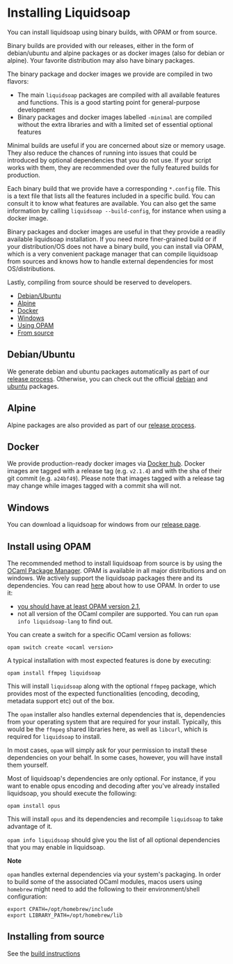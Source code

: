 # Installing Liquidsoap

You can install liquidsoap using binary builds, with OPAM or from source.

Binary builds are provided with our releases, either in the form of debian/ubuntu and alpine
packages or as docker images (also for debian or alpine). Your favorite distribution may also have
binary packages.

The binary package and docker images we provide are compiled in two flavors:

- The main `liquidsoap` packages are compiled with all available features and functions. This is a good starting point for general-purpose development
- Binary packages and docker images labelled `-minimal` are compiled without the extra libraries and with a limited set of essential optional features

Minimal builds are useful if you are concerned about size or memory usage. They also reduce the chances of running into issues that could be introduced
by optional dependencies that you do not use. If your script works with them, they are recommended over the fully featured builds for production.

Each binary build that we provide have a corresponding `*.config` file. This is a text file that lists all the features included in a specific
build. You can consult it to know what features are available. You can also get the same information by calling `liquidsoap --build-config`, for instance
when using a docker image.

Binary packages and docker images are useful in that they provide a readily available liquidsoap installation. If you
need more finer-grained build or if your distribution/OS does not have a binary build, you can
install via OPAM, which is a very convenient package manager that can compile liquidsoap from sources
and knows how to handle external dependencies for most OS/distributions.

Lastly, compiling from source should be reserved to developers.

- [Debian/Ubuntu](#debianubuntu)
- [Alpine](#alpine)
- [Docker](#docker)
- [Windows](#windows)
- [Using OPAM](#install-using-opam)
- [From source](#installing-from-source)

## Debian/Ubuntu

We generate debian and ubuntu packages automatically as part of our [release process](https://github.com/savonet/liquidsoap/releases). Otherwise, you
can check out the official [debian](https://packages.debian.org/liquidsoap) and [ubuntu](https://packages.ubuntu.com/liquidsoap) packages.

## Alpine

Alpine packages are also provided as part of our [release process](https://github.com/savonet/liquidsoap/releases).

## Docker

We provide production-ready docker images via [Docker hub](https://hub.docker.com/r/savonet/liquidsoap).
Docker images are tagged with a release tag (e.g. `v2.1.4`) and with the sha of their git commit (e.g. `a24bf49`). Please note
that images tagged with a release tag may change while images tagged with a commit sha will not.

## Windows

You can download a liquidsoap for windows from our [release page](https://github.com/savonet/liquidsoap/releases).

## Install using OPAM

The recommended method to install liquidsoap from source is by using the [OCaml Package
Manager](http://opam.ocaml.org/). OPAM is available in all major distributions
and on windows. We actively support the liquidsoap packages there and its
dependencies. You can read [here](https://opam.ocaml.org/doc/Usage.html) about
how to use OPAM. In order to use it:

- [you should have at least OPAM version 2.1](https://opam.ocaml.org/doc/Install.html),
- not all version of the OCaml compiler are supported. You can run `opam info liquidsoap-lang` to find out.

You can create a switch for a specific OCaml version as follows:

```
opam switch create <ocaml version>
```

A typical installation with most expected features is done by executing:

```
opam install ffmpeg liquidsoap
```

This will install `liquidsoap` along with the optional `ffmpeg` package, which provides most
of the expected functionalities (encoding, decoding, metadata support etc) out of the box.

The `opam` installer also handles external dependencies that is, dependencies from your operating system
that are required for your install. Typically, this would be the `ffmpeg` shared libraries here, as well
as `libcurl`, which is required for `liquidsoap` to install.

In most cases, `opam` will simply ask for your permission to install these dependencies on your behalf. In
some cases, however, you will have install them yourself.

Most of liquidsoap's dependencies are only optional. For
instance, if you want to enable opus encoding and decoding after you've already
installed liquidsoap, you should execute the following:

```
opam install opus
```

This will install `opus` and its dependencies and recompile `liquidsoap` to take advantage of it.

`opam info liquidsoap` should give you the list of all optional dependencies
that you may enable in liquidsoap.

**Note**

`opam` handles external dependencies via your system's packaging. In order to build
some of the associated OCaml modules, macos users using `homebrew` might need to add
the following to their environment/shell configuration:

```shell
export CPATH=/opt/homebrew/include
export LIBRARY_PATH=/opt/homebrew/lib
```

## Installing from source

See the [build instructions](build.html)
